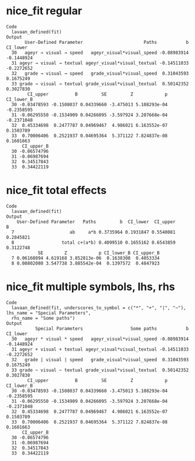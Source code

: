 # nice_fit regular

    Code
      lavaan_defined(fit)
    Output
           User-Defined Parameter                       Paths           b   CI_lower
      30   ageyr → visual → speed   ageyr_visual*visual_speed -0.08983914 -0.1448924
      31 ageyr → visual → textual ageyr_visual*visual_textual -0.14511033 -0.2272652
      32   grade → visual → speed   grade_visual*visual_speed  0.31043593  0.1675249
      33 grade → visual → textual grade_visual*visual_textual  0.50142352  0.3027830
            CI_upper          B         SE         Z            p CI_lower_B
      30 -0.03478593 -0.1508037 0.04339660 -3.475013 5.108293e-04 -0.2358595
      31 -0.06295550 -0.1534909 0.04266095 -3.597924 3.207668e-04 -0.2371048
      32  0.45334698  0.2477787 0.04969467  4.986021 6.163552e-07  0.1503789
      33  0.70006406  0.2521937 0.04695364  5.371122 7.824837e-08  0.1601663
          CI_upper_B
      30 -0.06574796
      31 -0.06987694
      32  0.34517843
      33  0.34422119

# nice_fit total effects

    Code
      lavaan_defined(fit)
    Output
        User-Defined Parameter   Paths         b  CI_lower  CI_upper         B
      7                     ab     a*b 0.3735964 0.1931847 0.5540081 0.2845821
      8                  total c+(a*b) 0.4099510 0.1655162 0.6543859 0.3122748
                SE        Z            p CI_lower_B CI_upper_B
      7 0.06160894 4.619168 3.852813e-06  0.1638308  0.4053334
      8 0.08802080 3.547738 3.885542e-04  0.1397572  0.4847923

# nice_fit multiple symbols, lhs, rhs

    Code
      lavaan_defined(fit, underscores_to_symbol = c("*", "+", "|", "~"), lhs_name = "Special Parameters",
      rhs_name = "Some paths")
    Output
               Special Parameters                  Some paths           b   CI_lower
      30   ageyr * visual * speed   ageyr_visual*visual_speed -0.08983914 -0.1448924
      31 ageyr + visual + textual ageyr_visual*visual_textual -0.14511033 -0.2272652
      32   grade | visual | speed   grade_visual*visual_speed  0.31043593  0.1675249
      33 grade ~ visual ~ textual grade_visual*visual_textual  0.50142352  0.3027830
            CI_upper          B         SE         Z            p CI_lower_B
      30 -0.03478593 -0.1508037 0.04339660 -3.475013 5.108293e-04 -0.2358595
      31 -0.06295550 -0.1534909 0.04266095 -3.597924 3.207668e-04 -0.2371048
      32  0.45334698  0.2477787 0.04969467  4.986021 6.163552e-07  0.1503789
      33  0.70006406  0.2521937 0.04695364  5.371122 7.824837e-08  0.1601663
          CI_upper_B
      30 -0.06574796
      31 -0.06987694
      32  0.34517843
      33  0.34422119

